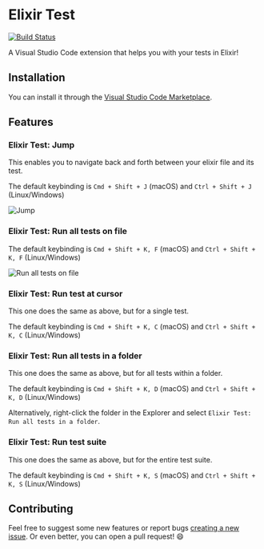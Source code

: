 # Elixir Test
[![Build Status](https://travis-ci.org/samuelpordeus/vscode-elixir-test.svg?branch=master)](https://travis-ci.org/samuelpordeus/vscode-elixir-test)

A Visual Studio Code extension that helps you with your tests in Elixir!

## Installation

You can install it through the [Visual Studio Code Marketplace](https://marketplace.visualstudio.com/items?itemName=samuel-pordeus.elixir-test).

## Features

### Elixir Test: Jump

This enables you to navigate back and forth between your elixir file and its test.

The default keybinding is `Cmd + Shift + J` (macOS) and `Ctrl + Shift + J` (Linux/Windows)

![Jump](https://media.giphy.com/media/JOFKl3KctzbrXYReLj/giphy.gif)

### Elixir Test: Run all tests on file

The default keybinding is `Cmd + Shift + K, F` (macOS) and `Ctrl + Shift + K, F` (Linux/Windows)

![Run all tests on file](https://media.giphy.com/media/lr81HlKkF60BoMnlvU/giphy.gif)

### Elixir Test: Run test at cursor

This one does the same as above, but for a single test.

The default keybinding is `Cmd + Shift + K, C` (macOS) and `Ctrl + Shift + K, C` (Linux/Windows)

### Elixir Test: Run all tests in a folder

This one does the same as above, but for all tests within a folder.

The default keybinding is `Cmd + Shift + K, D` (macOS) and `Ctrl + Shift + K, D` (Linux/Windows)

Alternatively, right-click the folder in the Explorer and select `Elixir Test: Run all tests in a folder`.

### Elixir Test: Run test suite

This one does the same as above, but for the entire test suite.

The default keybinding is `Cmd + Shift + K, S` (macOS) and `Ctrl + Shift + K, S` (Linux/Windows)

## Contributing

Feel free to suggest some new features or report bugs [creating a new issue](https://github.com/samuelpordeus/vscode-elixir-test/issues/new).
Or even better, you can open a pull request! :smile:
